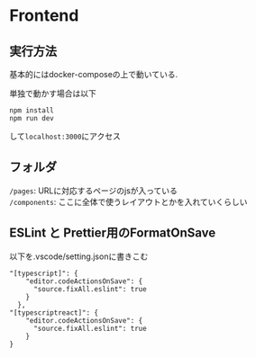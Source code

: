 # Frontend

## 実行方法
基本的にはdocker-composeの上で動いている.

単独で動かす場合は以下
```
npm install
npm run dev
```
して`localhost:3000`にアクセス

## フォルダ
`/pages`: URLに対応するページのjsが入っている  
`/components`: ここに全体で使うレイアウトとかを入れていくらしい

## ESLint と Prettier用のFormatOnSave
以下を.vscode/setting.jsonに書きこむ

```
"[typescript]": {
    "editor.codeActionsOnSave": {
      "source.fixAll.eslint": true
    }
  },
"[typescriptreact]": {
    "editor.codeActionsOnSave": {
      "source.fixAll.eslint": true
    }
}
```
